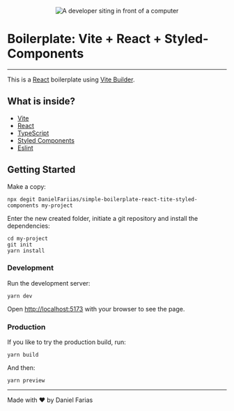 <p align="center">
  <img src=".github/assets/hero-illustration.svg" alt="A developer siting in front of a computer" />
</p>

# Boilerplate: Vite + React + Styled-Components

---

This is a [React](https://reactjs.org/) boilerplate using [Vite Builder](https://vitejs.dev/).

## What is inside?

- [Vite](https://vitejs.dev/)
- [React](https://reactjs.org/)
- [TypeScript](https://typescriptlang.org/)
- [Styled Components](https://styled-components.com/)
- [Eslint](https://eslint.org/)

## Getting Started

Make a copy:

```
npx degit DanielFariias/simple-boilerplate-react-tite-styled-components my-project
```

Enter the new created folder, initiate a git repository and install the dependencies:

```
cd my-project
git init
yarn install
```

### Development

Run the development server:

```
yarn dev
```

Open [http://localhost:5173](http://localhost:5173) with your browser to see the page.

### Production

If you like to try the production build, run:

```
yarn build
```

And then:

```
yarn preview
```

---

Made with ♥️ by Daniel Farias

